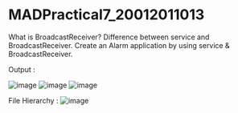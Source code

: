 # MADPractical7_20012011013

What is BroadcastReceiver? Difference between service and BroadcastReceiver. Create an Alarm application by using service & BroadcastReceiver.

Output : 

![image](https://user-images.githubusercontent.com/98973295/193048712-eab21025-22d5-4f52-b698-cb48888b6a32.png)
![image](https://user-images.githubusercontent.com/98973295/193048727-5628040a-9a1e-4826-bb7a-aaccf0f5b555.png)
![image](https://user-images.githubusercontent.com/98973295/193048762-29d79a4d-8ba2-4b58-9336-2beac4db1e13.png)

File Hierarchy :
![image](https://user-images.githubusercontent.com/98973295/193048784-8d55dc7f-4eff-4254-8d84-7e6e8428ae79.png)
